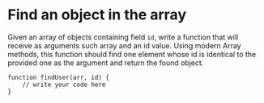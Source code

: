 # Find an object in the array
 Given an array of objects containing field `id`, write a function that will receive as arguments such array and an id value. Using modern Array methods, this function should find one element whose id is identical to the provided one as the argument and return the found object.

```
function findUser(arr, id) {
    // write your code here
}
```
